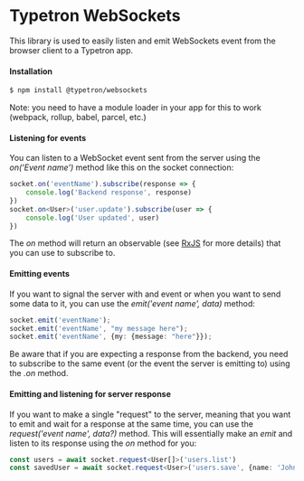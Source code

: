 # Typetron WebSockets

This library is used to easily listen and emit WebSockets event from the browser client to a Typetron app.

#### Installation

```bash
$ npm install @typetron/websockets
```

Note: you need to have a module loader in your app for this to work (webpack, rollup, babel, parcel, etc.)

#### Listening for events

You can listen to a WebSocket event sent from the server using the _on('Event name')_ method like this on the socket
connection:

```ts
socket.on('eventName').subscribe(response => {
    console.log('Backend response', response)
})
socket.on<User>('user.update').subscribe(user => {
    console.log('User updated', user)
})
```

The _on_ method will return an observable (see [RxJS](https://rxjs.dev/) for more details) that you can use to subscribe
to.

#### Emitting events

If you want to signal the server with and event or when you want to send some data to it, you can use the _emit('event
name', data)_ method:

```ts
socket.emit('eventName');
socket.emit('eventName', "my message here");
socket.emit('eventName', {my: {message: "here"}});
```

Be aware that if you are expecting a response from the backend, you need to subscribe to the same event (or the event
the server is emitting to) using the _.on_ method.

#### Emitting and listening for server response

If you want to make a single "request" to the server, meaning that you want to emit and wait for a response at the same
time, you can use the _request('event name', data?)_ method. This will essentially make an _emit_ and listen to its
response using the _on_ method for you:

```ts
const users = await socket.request<User[]>('users.list')
const savedUser = await socket.request<User>('users.save', {name: 'John'})
```

